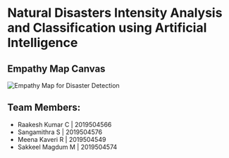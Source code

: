 # Natural Disasters Intensity Analysis and Classification using Artificial Intelligence

## Empathy Map Canvas
![Empathy Map for Disaster Detection](https://user-images.githubusercontent.com/89663688/189498122-6107dcd4-7751-42ae-821e-b5c624402c91.png)



## Team Members:

- Raakesh Kumar C | 2019504566
- Sangamithra S | 2019504576
- Meena Kaveri R | 2019504549
- Sakkeel Magdum M | 2019504574
